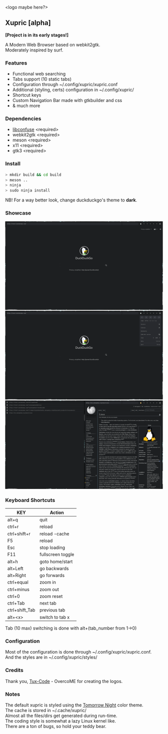 \<logo maybe here?\>
## Xupric __[alpha]__
__[Project is in its early stages!]__

A Modern Web Browser based on webkit2gtk.\
Moderately inspired by surf.

### Features
* Functional web searching
* Tabs support (10 static tabs)
* Configuration through ~/.config/xupric/xupric.conf
* Additional (styling, certs) configuration in ~/.config/xupric/
* Shortcut keys
* Custom Navigation Bar made with gtkbuilder and css
* & much more

### Dependencies
* <a href="https://github.com/libconfuse/libconfuse">libconfuse</a> \<required\>
* webkit2gtk \<required\>
* meson \<required\>
* x11 \<required\>
* gtk3 \<required\>

### Install
```sh
> mkdir build && cd build
> meson ..
> ninja
> sudo ninja install 
```
NB! For a way better look, change duckduckgo's theme to __dark__.

### Showcase
<img src="res/previews/xupric_start.png">
<img src="res/previews/xupric_menu.png">
<img src="res/previews/xupric_wiki.png">

### Keyboard Shortcuts
| KEY            | Action           |
| ------         | -----            |
| alt+q          | quit             |
| ctrl+r         | reload           |
| ctrl+shift+r   | reload -cache    |
| F5             | reload           |
| Esc            | stop loading     |
| F11            | fullscreen toggle|
| alt+h          | goto home/start  |
| alt+Left       | go backwards     |
| alt+Right      | go forwards      |
| ctrl+equal     | zoom in          |
| ctrl+minus     | zoom out         |
| ctrl+0         | zoom reset       |
| ctrl+Tab       | next tab         |
| ctrl+shift_Tab | previous tab     |
| alt+\<x\>      | switch to tab x  |

Tab (10 max) switching is done with alt+(tab_number from 1->0)

### Configuration
Most of the configuration is done through ~/.config/xupric/xupric.conf.\
And the styles are in ~/.config/xupric/styles/

### Credits
Thank you, <a href="https://github.com/Tux-Code">Tux-Code</a> - OvercoME for creating the logos.

### Notes
The default xupric is styled using the <a href="https://github.com/ChrisKempson/Tomorrow-Theme">Tomorrow Night</a> color theme.\
The cache is stored in ~/.cache/xupric/\
Almost all the files/dirs get generated during run-time.\
The coding style is somewhat a lazy Linux kernel like.\
There are a ton of bugs, so hold your teddy bear.
